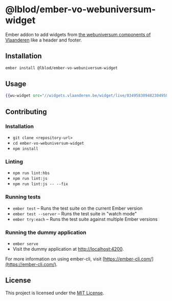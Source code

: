 @lblod/ember-vo-webuniversum-widget
==============================================================================

Ember addon to add widgets from [the webuniversum components of Vlaanderen](https://overheid.vlaanderen.be/webuniversum/alle-front-end-componenten) like a header and footer.

Installation
------------------------------------------------------------------------------

```bash
ember install @lblod/ember-vo-webuniversum-widget
```


Usage
------------------------------------------------------------------------------

```hbs
{{wu-widget src="//widgets.vlaanderen.be/widget/live/03495830948230495848582"}}
```


Contributing
------------------------------------------------------------------------------

### Installation

* `git clone <repository-url>`
* `cd ember-vo-webuniversum-widget`
* `npm install`

### Linting

* `npm run lint:hbs`
* `npm run lint:js`
* `npm run lint:js -- --fix`

### Running tests

* `ember test` – Runs the test suite on the current Ember version
* `ember test --server` – Runs the test suite in "watch mode"
* `ember try:each` – Runs the test suite against multiple Ember versions

### Running the dummy application

* `ember serve`
* Visit the dummy application at [http://localhost:4200](http://localhost:4200).

For more information on using ember-cli, visit [https://ember-cli.com/](https://ember-cli.com/).

License
------------------------------------------------------------------------------

This project is licensed under the [MIT License](LICENSE.md).
